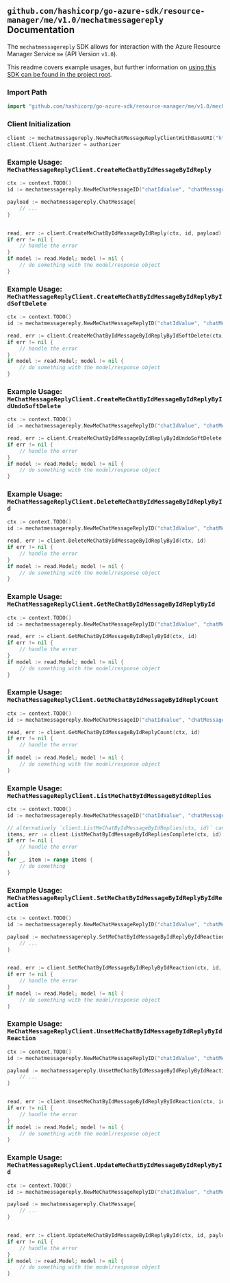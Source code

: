 
## `github.com/hashicorp/go-azure-sdk/resource-manager/me/v1.0/mechatmessagereply` Documentation

The `mechatmessagereply` SDK allows for interaction with the Azure Resource Manager Service `me` (API Version `v1.0`).

This readme covers example usages, but further information on [using this SDK can be found in the project root](https://github.com/hashicorp/go-azure-sdk/tree/main/docs).

### Import Path

```go
import "github.com/hashicorp/go-azure-sdk/resource-manager/me/v1.0/mechatmessagereply"
```


### Client Initialization

```go
client := mechatmessagereply.NewMeChatMessageReplyClientWithBaseURI("https://management.azure.com")
client.Client.Authorizer = authorizer
```


### Example Usage: `MeChatMessageReplyClient.CreateMeChatByIdMessageByIdReply`

```go
ctx := context.TODO()
id := mechatmessagereply.NewMeChatMessageID("chatIdValue", "chatMessageIdValue")

payload := mechatmessagereply.ChatMessage{
	// ...
}


read, err := client.CreateMeChatByIdMessageByIdReply(ctx, id, payload)
if err != nil {
	// handle the error
}
if model := read.Model; model != nil {
	// do something with the model/response object
}
```


### Example Usage: `MeChatMessageReplyClient.CreateMeChatByIdMessageByIdReplyByIdSoftDelete`

```go
ctx := context.TODO()
id := mechatmessagereply.NewMeChatMessageReplyID("chatIdValue", "chatMessageIdValue", "chatMessageId1Value")

read, err := client.CreateMeChatByIdMessageByIdReplyByIdSoftDelete(ctx, id)
if err != nil {
	// handle the error
}
if model := read.Model; model != nil {
	// do something with the model/response object
}
```


### Example Usage: `MeChatMessageReplyClient.CreateMeChatByIdMessageByIdReplyByIdUndoSoftDelete`

```go
ctx := context.TODO()
id := mechatmessagereply.NewMeChatMessageReplyID("chatIdValue", "chatMessageIdValue", "chatMessageId1Value")

read, err := client.CreateMeChatByIdMessageByIdReplyByIdUndoSoftDelete(ctx, id)
if err != nil {
	// handle the error
}
if model := read.Model; model != nil {
	// do something with the model/response object
}
```


### Example Usage: `MeChatMessageReplyClient.DeleteMeChatByIdMessageByIdReplyById`

```go
ctx := context.TODO()
id := mechatmessagereply.NewMeChatMessageReplyID("chatIdValue", "chatMessageIdValue", "chatMessageId1Value")

read, err := client.DeleteMeChatByIdMessageByIdReplyById(ctx, id)
if err != nil {
	// handle the error
}
if model := read.Model; model != nil {
	// do something with the model/response object
}
```


### Example Usage: `MeChatMessageReplyClient.GetMeChatByIdMessageByIdReplyById`

```go
ctx := context.TODO()
id := mechatmessagereply.NewMeChatMessageReplyID("chatIdValue", "chatMessageIdValue", "chatMessageId1Value")

read, err := client.GetMeChatByIdMessageByIdReplyById(ctx, id)
if err != nil {
	// handle the error
}
if model := read.Model; model != nil {
	// do something with the model/response object
}
```


### Example Usage: `MeChatMessageReplyClient.GetMeChatByIdMessageByIdReplyCount`

```go
ctx := context.TODO()
id := mechatmessagereply.NewMeChatMessageID("chatIdValue", "chatMessageIdValue")

read, err := client.GetMeChatByIdMessageByIdReplyCount(ctx, id)
if err != nil {
	// handle the error
}
if model := read.Model; model != nil {
	// do something with the model/response object
}
```


### Example Usage: `MeChatMessageReplyClient.ListMeChatByIdMessageByIdReplies`

```go
ctx := context.TODO()
id := mechatmessagereply.NewMeChatMessageID("chatIdValue", "chatMessageIdValue")

// alternatively `client.ListMeChatByIdMessageByIdReplies(ctx, id)` can be used to do batched pagination
items, err := client.ListMeChatByIdMessageByIdRepliesComplete(ctx, id)
if err != nil {
	// handle the error
}
for _, item := range items {
	// do something
}
```


### Example Usage: `MeChatMessageReplyClient.SetMeChatByIdMessageByIdReplyByIdReaction`

```go
ctx := context.TODO()
id := mechatmessagereply.NewMeChatMessageReplyID("chatIdValue", "chatMessageIdValue", "chatMessageId1Value")

payload := mechatmessagereply.SetMeChatByIdMessageByIdReplyByIdReactionRequest{
	// ...
}


read, err := client.SetMeChatByIdMessageByIdReplyByIdReaction(ctx, id, payload)
if err != nil {
	// handle the error
}
if model := read.Model; model != nil {
	// do something with the model/response object
}
```


### Example Usage: `MeChatMessageReplyClient.UnsetMeChatByIdMessageByIdReplyByIdReaction`

```go
ctx := context.TODO()
id := mechatmessagereply.NewMeChatMessageReplyID("chatIdValue", "chatMessageIdValue", "chatMessageId1Value")

payload := mechatmessagereply.UnsetMeChatByIdMessageByIdReplyByIdReactionRequest{
	// ...
}


read, err := client.UnsetMeChatByIdMessageByIdReplyByIdReaction(ctx, id, payload)
if err != nil {
	// handle the error
}
if model := read.Model; model != nil {
	// do something with the model/response object
}
```


### Example Usage: `MeChatMessageReplyClient.UpdateMeChatByIdMessageByIdReplyById`

```go
ctx := context.TODO()
id := mechatmessagereply.NewMeChatMessageReplyID("chatIdValue", "chatMessageIdValue", "chatMessageId1Value")

payload := mechatmessagereply.ChatMessage{
	// ...
}


read, err := client.UpdateMeChatByIdMessageByIdReplyById(ctx, id, payload)
if err != nil {
	// handle the error
}
if model := read.Model; model != nil {
	// do something with the model/response object
}
```
